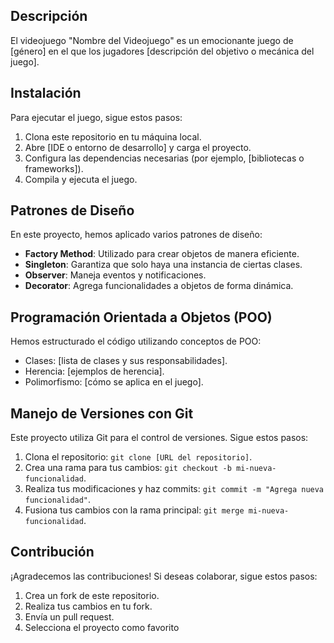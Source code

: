 ## Descripción

El videojuego "Nombre del Videojuego" es un emocionante juego de [género] en el que los jugadores [descripción del objetivo o mecánica del juego].

## Instalación

Para ejecutar el juego, sigue estos pasos:

1. Clona este repositorio en tu máquina local.
2. Abre [IDE o entorno de desarrollo] y carga el proyecto.
3. Configura las dependencias necesarias (por ejemplo, [bibliotecas o frameworks]).
4. Compila y ejecuta el juego.

## Patrones de Diseño

En este proyecto, hemos aplicado varios patrones de diseño:

- **Factory Method**: Utilizado para crear objetos de manera eficiente.
- **Singleton**: Garantiza que solo haya una instancia de ciertas clases.
- **Observer**: Maneja eventos y notificaciones.
- **Decorator**: Agrega funcionalidades a objetos de forma dinámica.

## Programación Orientada a Objetos (POO)

Hemos estructurado el código utilizando conceptos de POO:

- Clases: [lista de clases y sus responsabilidades].
- Herencia: [ejemplos de herencia].
- Polimorfismo: [cómo se aplica en el juego].

## Manejo de Versiones con Git

Este proyecto utiliza Git para el control de versiones. Sigue estos pasos:

1. Clona el repositorio: `git clone [URL del repositorio]`.
2. Crea una rama para tus cambios: `git checkout -b mi-nueva-funcionalidad`.
3. Realiza tus modificaciones y haz commits: `git commit -m "Agrega nueva funcionalidad"`.
4. Fusiona tus cambios con la rama principal: `git merge mi-nueva-funcionalidad`.

## Contribución

¡Agradecemos las contribuciones! Si deseas colaborar, sigue estos pasos:

1. Crea un fork de este repositorio.
2. Realiza tus cambios en tu fork.
3. Envía un pull request.
4. Selecciona el proyecto como favorito




